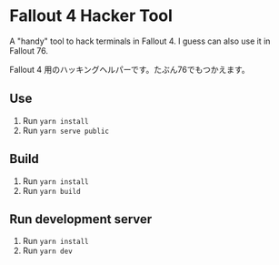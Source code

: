 # Fallout 4 Hacker Tool

A "handy" tool to hack terminals in Fallout 4. I guess can also use it in Fallout 76.

Fallout 4 用のハッキングヘルパーです。たぶん76でもつかえます。

## Use
1. Run `yarn install`
2. Run `yarn serve public`

## Build
1. Run `yarn install`
2. Run `yarn build`

## Run development server

1. Run `yarn install`
2. Run `yarn dev`
